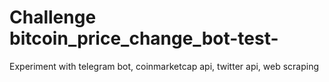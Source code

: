 # Challenge bitcoin_price_change_bot-test-
Experiment with telegram bot, coinmarketcap api, twitter api, web scraping
